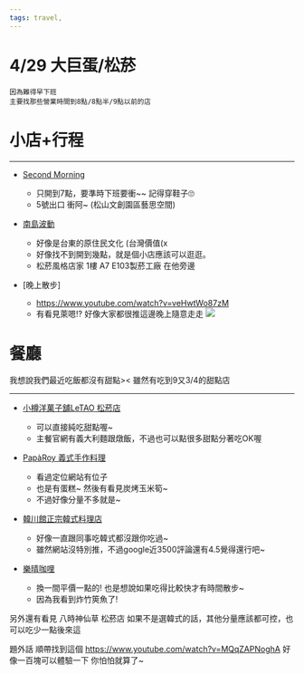 ```yaml
---
tags: travel,
---
```


# 4/29 大巨蛋/松菸

```python=
因為難得早下班
主要找那些營業時間到8點/8點半/9點以前的店

```
# 小店+行程
---
- [Second Morning](https://www.instagram.com/beauty321/reel/DH8bBiRTHQ9/)
    - 只開到7點，要準時下班要衝~~ 記得穿鞋子🙄
    - 5號出口 衝阿~ (松山文創園區藝思空間)
    
 - [南島波動](https://www.instagram.com/p/DHqIT55zdj8/?img_index=1)
    - 好像是台東的原住民文化 (台灣價值(x
    - 好像找不到開到幾點，就是個小店應該可以逛逛。
    - 松菸風格店家 1樓 A7 E103製菸工廠 在他旁邊

 
  - [晚上散步]
      - https://www.youtube.com/watch?v=veHwtWo87zM
      - 有看見萊嗯!? 好像大家都很推這邊晚上隨意走走
![](https://g0v.hackmd.io/_uploads/rkEkk89Jxe.png)
    
# 餐廳
我想說我們最近吃飯都沒有甜點>< 雖然有吃到9又3/4的甜點店


---
- [小樽洋菓子舖LeTAO 松菸店](https://tw.wamazing.com/media/article/a-3471/)
    - 可以直接純吃甜點喔~
    - 主餐官網有義大利麵跟燉飯，不過也可以點很多甜點分著吃OK喔
    

- [PapàRoy 義式手作料理](https://andrewprogames.com/paparoy-%E7%BE%A9%E5%BC%8F%E6%89%8B%E4%BD%9C%E6%96%99%E7%90%86%EF%BD%9C%E6%85%B6%E7%A5%9D%E8%80%81%E5%A9%86%E7%94%9F%E6%97%A5%EF%BC%81%E4%BF%A1%E7%BE%A9%E5%8D%80%E9%A2%A8%E6%A0%BC%E7%BE%A9%E5%BC%8F/)
    - 看過定位網站有位子
    - 也是有蛋糕~ 然後有看見炭烤玉米筍~
    - 不過好像分量不多就是~

- [韓川館正宗韓式料理店](https://andrewprogames.com/%E3%80%90%E9%9F%93%E5%B7%9D%E9%A4%A8%E6%AD%A3%E5%AE%97%E9%9F%93%E5%BC%8F%E6%96%99%E7%90%86%E5%BA%97%E3%80%91-%E4%BF%A1%E7%BE%A9%E5%8D%80%E6%9C%8D%E5%8B%99%E4%B8%8D%E9%8C%AF%E7%9A%84%E9%9F%93%E5%BC%8F/)
    - 好像一直跟同事吃韓式都沒跟你吃過~
    - 雖然網站沒特別推，不過google近3500評論還有4.5覺得還行吧~


- [樂晴咖哩](https://andrewprogames.com/%E4%BA%8C%E8%A8%AA%E6%A5%BD-%E3%82%89%E3%81%8F-raku%EF%BC%88%E6%A8%82%E6%99%B4%E5%92%96%E5%93%A9%EF%BC%89%EF%BD%9C2024%E5%B9%B4%E5%85%A8%E6%96%B0%E8%8F%9C%E8%89%B2%EF%BC%8C%E7%85%A5%E7%84%B6%E4%B8%80/)
    - 換一間平價一點的! 也是想說如果吃得比較快才有時間散步~
    - 因為我看到炸竹筴魚了!


另外還有看見 八時神仙草 松菸店
如果不是選韓式的話，其他分量應該都可控，也可以吃少一點後來這


題外話 順帶找到這個
https://www.youtube.com/watch?v=MQqZAPNoghA
好像一百塊可以體驗一下 你怕怕就算了~ 